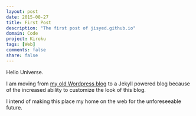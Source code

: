 ```yaml
---
layout: post
date: 2015-08-27
title: First Post
description: "The first post of jisyed.github.io"
domain: Code
project: Kiroku
tags: [Web]
comments: false
share: false
---
```


Hello Universe.

I am moving from [my old Wordpress blog](https://jibransyed.wordpress.com/) to a Jekyll powered blog because of the increased ability to customize the look of this blog.

I intend of making this place my home on the web for the unforeseeable future.
